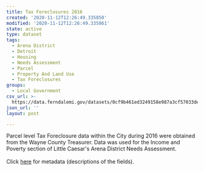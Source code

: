 ```yaml
---
title: Tax Foreclosures 2016
created: '2020-11-12T12:26:49.335850'
modified: '2020-11-12T12:26:49.335861'
state: active
type: dataset
tags:
  - Arena District
  - Detroit
  - Housing
  - Needs Assessment
  - Parcel
  - Property And Land Use
  - Tax Foreclosures
groups:
  - Local Government
csv_url: >-
  https://data.ferndalemi.gov/datasets/0cf9b461ed3249158e987a3cf57033de_0.csv?outSR=%7B%22latestWkid%22%3A2898%2C%22wkid%22%3A2898%7D
json_url: ''
layout: post

---
```

<div>Parcel level Tax Foreclosure data within the City during 2016 were obtained from the Wayne County Treasurer. Data was used for the Income and Poverty section of Little Caesar's Arena District Needs Assessment.<br /></div><div><br /></div><div>Click <a href='http://www.datadrivendetroit.org/metadata/Tax_Foreclosure_2016_Metadata.xlsx' target='_blank'>here</a> for metadata (descriptions of the fields).<br /></div>
